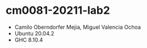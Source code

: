# cm0081-20211-lab2
- Camilo Oberndorfer Mejia, Miguel Valencia Ochoa 
- Ubuntu 20.04.2
- GHC 8.10.4
